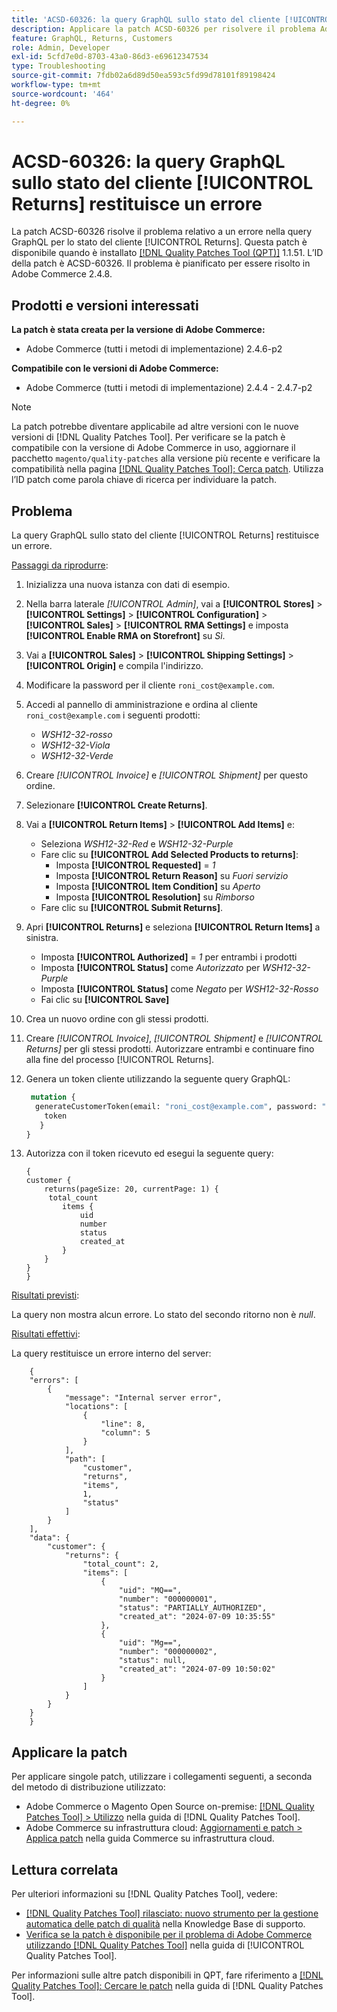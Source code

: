 ```yaml
---
title: 'ACSD-60326: la query GraphQL sullo stato del cliente [!UICONTROL Returns] restituisce un errore'
description: Applicare la patch ACSD-60326 per risolvere il problema Adobe Commerce in cui si verifica un errore nella query GraphQL per lo stato del cliente [!UICONTROL Returns].
feature: GraphQL, Returns, Customers
role: Admin, Developer
exl-id: 5cfd7e0d-8703-43a0-86d3-e69612347534
type: Troubleshooting
source-git-commit: 7fdb02a6d89d50ea593c5fd99d78101f89198424
workflow-type: tm+mt
source-wordcount: '464'
ht-degree: 0%

---
```


# ACSD-60326: la query GraphQL sullo stato del cliente [!UICONTROL Returns] restituisce un errore

La patch ACSD-60326 risolve il problema relativo a un errore nella query GraphQL per lo stato del cliente [!UICONTROL Returns]. Questa patch è disponibile quando è installato [[!DNL Quality Patches Tool (QPT)]](https://experienceleague.adobe.com/it/docs/commerce-operations/tools/quality-patches-tool/quality-patches-tool-to-self-serve-quality-patches) 1.1.51. L’ID della patch è ACSD-60326. Il problema è pianificato per essere risolto in Adobe Commerce 2.4.8.

## Prodotti e versioni interessati

**La patch è stata creata per la versione di Adobe Commerce:**

* Adobe Commerce (tutti i metodi di implementazione) 2.4.6-p2

**Compatibile con le versioni di Adobe Commerce:**

* Adobe Commerce (tutti i metodi di implementazione) 2.4.4 - 2.4.7-p2

>[!NOTE]
>
>La patch potrebbe diventare applicabile ad altre versioni con le nuove versioni di [!DNL Quality Patches Tool]. Per verificare se la patch è compatibile con la versione di Adobe Commerce in uso, aggiornare il pacchetto `magento/quality-patches` alla versione più recente e verificare la compatibilità nella pagina [[!DNL Quality Patches Tool]: Cerca patch](https://experienceleague.adobe.com/tools/commerce-quality-patches/index.html?lang=it). Utilizza l’ID patch come parola chiave di ricerca per individuare la patch.

## Problema

La query GraphQL sullo stato del cliente [!UICONTROL Returns] restituisce un errore.

<u>Passaggi da riprodurre</u>:

1. Inizializza una nuova istanza con dati di esempio.
1. Nella barra laterale *[!UICONTROL Admin]*, vai a **[!UICONTROL Stores]** > **[!UICONTROL Settings]** > **[!UICONTROL Configuration]** > **[!UICONTROL Sales]** > **[!UICONTROL RMA Settings]** e imposta **[!UICONTROL Enable RMA on Storefront]** su *Sì*.
1. Vai a **[!UICONTROL Sales]** > **[!UICONTROL Shipping Settings]** > **[!UICONTROL Origin]** e compila l&#39;indirizzo.
1. Modificare la password per il cliente `roni_cost@example.com`.
1. Accedi al pannello di amministrazione e ordina al cliente `roni_cost@example.com` i seguenti prodotti:
   * *WSH12-32-rosso*
   * *WSH12-32-Viola*
   * *WSH12-32-Verde*
1. Creare *[!UICONTROL Invoice]* e *[!UICONTROL Shipment]* per questo ordine.
1. Selezionare **[!UICONTROL Create Returns]**.
1. Vai a **[!UICONTROL Return Items]** > **[!UICONTROL Add Items]** e:
   * Seleziona *WSH12-32-Red* e *WSH12-32-Purple*
   * Fare clic su **[!UICONTROL Add Selected Products to returns]**:
      * Imposta **[!UICONTROL Requested]** = *1*
      * Imposta **[!UICONTROL Return Reason]** su *Fuori servizio*
      * Imposta **[!UICONTROL Item Condition]** su *Aperto*
      * Imposta **[!UICONTROL Resolution]** su *Rimborso*
   * Fare clic su **[!UICONTROL Submit Returns]**.
1. Apri **[!UICONTROL Returns]** e seleziona **[!UICONTROL Return Items]** a sinistra.
   * Imposta **[!UICONTROL Authorized]** = *1* per entrambi i prodotti
   * Imposta **[!UICONTROL Status]** come *Autorizzato* per *WSH12-32-Purple*
   * Imposta **[!UICONTROL Status]** come *Negato* per *WSH12-32-Rosso*
   * Fai clic su **[!UICONTROL Save]**
1. Crea un nuovo ordine con gli stessi prodotti.
1. Creare *[!UICONTROL Invoice]*, *[!UICONTROL Shipment]* e *[!UICONTROL Returns]* per gli stessi prodotti. Autorizzare entrambi e continuare fino alla fine del processo [!UICONTROL Returns].
1. Genera un token cliente utilizzando la seguente query GraphQL:

   ```GraphQL
    mutation {
     generateCustomerToken(email: "roni_cost@example.com", password: "password") {
       token
      }
   }
   ```

1. Autorizza con il token ricevuto ed esegui la seguente query:

   ```
   {
   customer {
       returns(pageSize: 20, currentPage: 1) {
        total_count
           items {
               uid
               number
               status
               created_at
           }
       }
   }
   }
   ```

<u>Risultati previsti</u>:

La query non mostra alcun errore. Lo stato del secondo ritorno non è *null*.

<u>Risultati effettivi</u>:

La query restituisce un errore interno del server:

```
    {
    "errors": [
        {
            "message": "Internal server error",
            "locations": [
                {
                    "line": 8,
                    "column": 5
                }
            ],
            "path": [
                "customer",
                "returns",
                "items",
                1,
                "status"
            ]
        }
    ],
    "data": {
        "customer": {
            "returns": {
                "total_count": 2,
                "items": [
                    {
                        "uid": "MQ==",
                        "number": "000000001",
                        "status": "PARTIALLY_AUTHORIZED",
                        "created_at": "2024-07-09 10:35:55"
                    },
                    {
                        "uid": "Mg==",
                        "number": "000000002",
                        "status": null,
                        "created_at": "2024-07-09 10:50:02"
                    }
                ]
            }
        }
    }
    } 
```

## Applicare la patch

Per applicare singole patch, utilizzare i collegamenti seguenti, a seconda del metodo di distribuzione utilizzato:

* Adobe Commerce o Magento Open Source on-premise: [[!DNL Quality Patches Tool] > Utilizzo](/help/tools/quality-patches-tool/usage.md) nella guida di [!DNL Quality Patches Tool].
* Adobe Commerce su infrastruttura cloud: [Aggiornamenti e patch > Applica patch](https://experienceleague.adobe.com/docs/commerce-cloud-service/user-guide/develop/upgrade/apply-patches.html?lang=it) nella guida Commerce su infrastruttura cloud.

## Lettura correlata

Per ulteriori informazioni su [!DNL Quality Patches Tool], vedere:

* [[!DNL Quality Patches Tool] rilasciato: nuovo strumento per la gestione automatica delle patch di qualità](https://experienceleague.adobe.com/it/docs/commerce-operations/tools/quality-patches-tool/quality-patches-tool-to-self-serve-quality-patches) nella Knowledge Base di supporto.
* [Verifica se la patch è disponibile per il problema di Adobe Commerce utilizzando  [!DNL Quality Patches Tool]](/help/tools/quality-patches-tool/patches-available-in-qpt/check-patch-for-magento-issue-with-magento-quality-patches.md) nella guida di [!UICONTROL Quality Patches Tool].

Per informazioni sulle altre patch disponibili in QPT, fare riferimento a [[!DNL Quality Patches Tool]: Cercare le patch](https://experienceleague.adobe.com/tools/commerce-quality-patches/index.html?lang=it) nella guida di [!DNL Quality Patches Tool].
